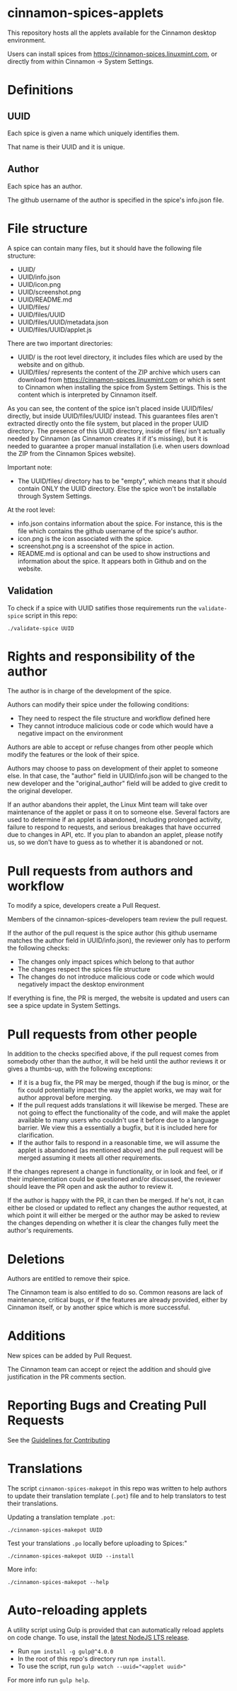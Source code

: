 # cinnamon-spices-applets

This repository hosts all the applets available for the Cinnamon desktop environment.

Users can install spices from https://cinnamon-spices.linuxmint.com, or directly from within Cinnamon -> System Settings.

# Definitions

## UUID

Each spice is given a name which uniquely identifies them.

That name is their UUID and it is unique.

## Author

Each spice has an author.

The github username of the author is specified in the spice's info.json file.

# File structure

A spice can contain many files, but it should have the following file structure:

- UUID/
- UUID/info.json
- UUID/icon.png
- UUID/screenshot.png
- UUID/README.md
- UUID/files/
- UUID/files/UUID
- UUID/files/UUID/metadata.json
- UUID/files/UUID/applet.js

There are two important directories:

- UUID/ is the root level directory, it includes files which are used by the website and on github.
- UUID/files/ represents the content of the ZIP archive which users can download from https://cinnamon-spices.linuxmint.com or which is sent to Cinnamon when installing the spice from System Settings. This is the content which is interpreted by Cinnamon itself.

As you can see, the content of the spice isn't placed inside UUID/files/ directly, but inside UUID/files/UUID/ instead. This guarantees files aren't extracted directly onto the file system, but placed in the proper UUID directory. The presence of this UUID directory, inside of files/ isn't actually needed by Cinnamon (as Cinnamon creates it if it's missing), but it is needed to guarantee a proper manual installation (i.e. when users download the ZIP from the Cinnamon Spices website).

Important note:

- The UUID/files/ directory has to be "empty", which means that it should contain ONLY the UUID directory. Else the spice won't be installable through System Settings.

At the root level:

- info.json contains information about the spice. For instance, this is the file which contains the github username of the spice's author.
- icon.png is the icon associated with the spice.
- screenshot.png is a screenshot of the spice in action.
- README.md is optional and can be used to show instructions and information about the spice. It appears both in Github and on the website.

## Validation

To check if a spice with UUID satifies those requirements run the `validate-spice` script in this repo:
```
./validate-spice UUID
```

# Rights and responsibility of the author

The author is in charge of the development of the spice.

Authors can modify their spice under the following conditions:

- They need to respect the file structure and workflow defined here
- They cannot introduce malicious code or code which would have a negative impact on the environment

Authors are able to accept or refuse changes from other people which modify the features or the look of their spice.

Authors may choose to pass on development of their applet to someone else. In that case, the "author" field in UUID/info.json will be changed to the new developer and the "original_author" field will be added to give credit to the original developer.

If an author abandons their applet, the Linux Mint team will take over maintenance of the applet or pass it on to someone else. Several factors are used to determine if an applet is abandoned, including prolonged activity, failure to respond to requests, and serious breakages that have occurred due to changes in API, etc. If you plan to abandon an applet, please notify us, so we don't have to guess as to whether it is abandoned or not.

# Pull requests from authors and workflow

To modify a spice, developers create a Pull Request.

Members of the cinnamon-spices-developers team review the pull request.

If the author of the pull request is the spice author (his github username matches the author field in UUID/info.json), the reviewer only has to perform the following checks:

- The changes only impact spices which belong to that author
- The changes respect the spices file structure
- The changes do not introduce malicious code or code which would negatively impact the desktop environment

If everything is fine, the PR is merged, the website is updated and users can see a spice update in System Settings.

# Pull requests from other people

In addition to the checks specified above, if the pull request comes from somebody other than the author, it will be held until the author reviews it or gives a thumbs-up, with the following exceptions:

- If it is a bug fix, the PR may be merged, though if the bug is minor, or the fix could potentially impact the way the applet works, we may wait for author approval before merging.
- If the pull request adds translations it will likewise be merged. These are not going to effect the functionality of the code, and will make the applet available to many users who couldn't use it before due to a language barrier. We view this a essentially a bugfix, but it is included here for clarification.
- If the author fails to respond in a reasonable time, we will assume the applet is abandoned (as mentioned above) and the pull request will be merged assuming it meets all other requirements.

If the changes represent a change in functionality, or in look and feel, or if their implementation could be questioned and/or discussed, the reviewer should leave the PR open and ask the author to review it.

If the author is happy with the PR, it can then be merged. If he's not, it can either be closed or updated to reflect any changes the author requested, at which point it will either be merged or the author may be asked to review the changes depending on whether it is clear the changes fully meet the author's requirements.

# Deletions

Authors are entitled to remove their spice.

The Cinnamon team is also entitled to do so. Common reasons are lack of maintenance, critical bugs, or if the features are already provided, either by Cinnamon itself, or by another spice which is more successful.

# Additions

New spices can be added by Pull Request.

The Cinnamon team can accept or reject the addition and should give justification in the PR comments section.

# Reporting Bugs and Creating Pull Requests

See the [Guidelines for Contributing](https://github.com/linuxmint/cinnamon-spices-applets/blob/master/.github/CONTRIBUTING.md)

# Translations

The script `cinnamon-spices-makepot` in this repo was written to help authors to update their translation template (`.pot`) file and to help translators to test their translations.

Updating a translation template `.pot`:
```
./cinnamon-spices-makepot UUID
```

Test your translations `.po` locally before uploading to Spices:"
```
./cinnamon-spices-makepot UUID --install
```

More info:
```
./cinnamon-spices-makepot --help
```

# Auto-reloading applets

A utility script using Gulp is provided that can automatically reload applets on code change. To use, install the [latest NodeJS LTS release](https://github.com/nodesource/distributions).
- Run `npm install -g gulp@^4.0.0`
- In the root of this repo's directory run `npm install`.
- To use the script, run ```gulp watch --uuid="<applet uuid>"```

For more info run ```gulp help```.